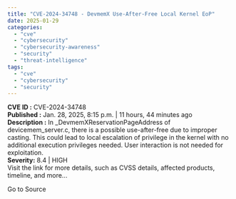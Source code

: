 ```yaml
---
title: "CVE-2024-34748 - DevmemX Use-After-Free Local Kernel EoP"
date: 2025-01-29
categories: 
  - "cve"
  - "cybersecurity"
  - "cybersecurity-awareness"
  - "security"
  - "threat-intelligence"
tags: 
  - "cve"
  - "cybersecurity"
  - "security"
---
```


**CVE ID :** CVE-2024-34748  
**Published :** Jan. 28, 2025, 8:15 p.m. | 11 hours, 44 minutes ago  
**Description :** In \_DevmemXReservationPageAddress of devicemem\_server.c, there is a possible use-after-free due to improper casting. This could lead to local escalation of privilege in the kernel with no additional execution privileges needed. User interaction is not needed for exploitation.  
**Severity:** 8.4 | HIGH  
Visit the link for more details, such as CVSS details, affected products, timeline, and more...

Go to Source
